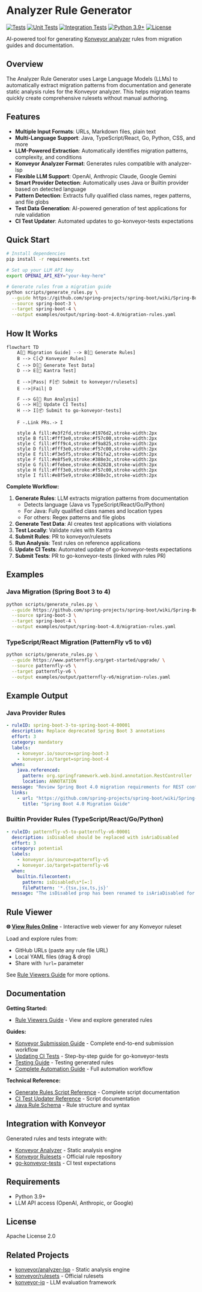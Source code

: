 # Analyzer Rule Generator

[![Tests](https://github.com/tsanders-rh/analyzer-rule-generator/workflows/Tests/badge.svg)](https://github.com/tsanders-rh/analyzer-rule-generator/actions)
[![Unit Tests](https://codecov.io/gh/tsanders-rh/analyzer-rule-generator/component/unit_tests/branch/main/graph/badge.svg)](https://codecov.io/gh/tsanders-rh/analyzer-rule-generator/component/unit_tests)
[![Integration Tests](https://codecov.io/gh/tsanders-rh/analyzer-rule-generator/component/integration_tests/branch/main/graph/badge.svg)](https://codecov.io/gh/tsanders-rh/analyzer-rule-generator/component/integration_tests)
[![Python 3.9+](https://img.shields.io/badge/python-3.9+-blue.svg)](https://www.python.org/downloads/)
[![License](https://img.shields.io/github/license/tsanders-rh/analyzer-rule-generator)](LICENSE)

AI-powered tool for generating [Konveyor analyzer](https://github.com/konveyor/analyzer-lsp) rules from migration guides and documentation.

## Overview

The Analyzer Rule Generator uses Large Language Models (LLMs) to automatically extract migration patterns from documentation and generate static analysis rules for the Konveyor analyzer. This helps migration teams quickly create comprehensive rulesets without manual authoring.

## Features

- **Multiple Input Formats**: URLs, Markdown files, plain text
- **Multi-Language Support**: Java, TypeScript/React, Go, Python, CSS, and more
- **LLM-Powered Extraction**: Automatically identifies migration patterns, complexity, and conditions
- **Konveyor Analyzer Format**: Generates rules compatible with analyzer-lsp
- **Flexible LLM Support**: OpenAI, Anthropic Claude, Google Gemini
- **Smart Provider Detection**: Automatically uses Java or Builtin provider based on detected language
- **Pattern Detection**: Extracts fully qualified class names, regex patterns, and file globs
- **Test Data Generation**: AI-powered generation of test applications for rule validation
- **CI Test Updater**: Automated updates to go-konveyor-tests expectations

## Quick Start

```bash
# Install dependencies
pip install -r requirements.txt

# Set up your LLM API key
export OPENAI_API_KEY="your-key-here"

# Generate rules from a migration guide
python scripts/generate_rules.py \
  --guide https://github.com/spring-projects/spring-boot/wiki/Spring-Boot-4.0-Migration-Guide \
  --source spring-boot-3 \
  --target spring-boot-4 \
  --output examples/output/spring-boot-4.0/migration-rules.yaml
```

## How It Works

```mermaid
flowchart TD
    A[📄 Migration Guide] --> B[🤖 Generate Rules]
    B --> C[📋 Konveyor Rules]
    C --> D[🤖 Generate Test Data]
    D --> E[🧪 Kantra Test]

    E -->|Pass| F[📦 Submit to konveyor/rulesets]
    E -->|Fail| D

    F --> G[🔬 Run Analysis]
    G --> H[🔄 Update CI Tests]
    H --> I[📦 Submit to go-konveyor-tests]

    F -.Link PRs.-> I

    style A fill:#e3f2fd,stroke:#1976d2,stroke-width:2px
    style B fill:#fff3e0,stroke:#f57c00,stroke-width:2px
    style C fill:#fff9c4,stroke:#f9a825,stroke-width:2px
    style D fill:#fff3e0,stroke:#f57c00,stroke-width:2px
    style E fill:#f3e5f5,stroke:#7b1fa2,stroke-width:2px
    style F fill:#e8f5e9,stroke:#388e3c,stroke-width:2px
    style G fill:#ffebee,stroke:#c62828,stroke-width:2px
    style H fill:#fff3e0,stroke:#f57c00,stroke-width:2px
    style I fill:#e8f5e9,stroke:#388e3c,stroke-width:2px
```

**Complete Workflow:**

1. **Generate Rules**: LLM extracts migration patterns from documentation
   - Detects language (Java vs TypeScript/React/Go/Python)
   - For Java: Fully qualified class names and location types
   - For others: Regex patterns and file globs
2. **Generate Test Data**: AI creates test applications with violations
3. **Test Locally**: Validate rules with Kantra
4. **Submit Rules**: PR to konveyor/rulesets
5. **Run Analysis**: Test rules on reference applications
6. **Update CI Tests**: Automated update of go-konveyor-tests expectations
7. **Submit Tests**: PR to go-konveyor-tests (linked with rules PR)

## Examples

### Java Migration (Spring Boot 3 to 4)

```bash
python scripts/generate_rules.py \
  --guide https://github.com/spring-projects/spring-boot/wiki/Spring-Boot-4.0-Migration-Guide \
  --source spring-boot-3 \
  --target spring-boot-4 \
  --output examples/output/spring-boot-4.0/migration-rules.yaml
```

### TypeScript/React Migration (PatternFly v5 to v6)

```bash
python scripts/generate_rules.py \
  --guide https://www.patternfly.org/get-started/upgrade/ \
  --source patternfly-v5 \
  --target patternfly-v6 \
  --output examples/output/patternfly-v6/migration-rules.yaml
```

## Example Output

### Java Provider Rules

```yaml
- ruleID: spring-boot-3-to-spring-boot-4-00001
  description: Replace deprecated Spring Boot 3 annotations
  effort: 3
  category: mandatory
  labels:
    - konveyor.io/source=spring-boot-3
    - konveyor.io/target=spring-boot-4
  when:
    java.referenced:
      pattern: org.springframework.web.bind.annotation.RestController
      location: ANNOTATION
  message: "Review Spring Boot 4.0 migration requirements for REST controllers"
  links:
    - url: "https://github.com/spring-projects/spring-boot/wiki/Spring-Boot-4.0-Migration-Guide"
      title: "Spring Boot 4.0 Migration Guide"
```

### Builtin Provider Rules (TypeScript/React/Go/Python)

```yaml
- ruleID: patternfly-v5-to-patternfly-v6-00001
  description: isDisabled should be replaced with isAriaDisabled
  effort: 3
  category: potential
  labels:
    - konveyor.io/source=patternfly-v5
    - konveyor.io/target=patternfly-v6
  when:
    builtin.filecontent:
      pattern: isDisabled\s*[=:]
      filePattern: '*.{tsx,jsx,ts,js}'
  message: "The isDisabled prop has been renamed to isAriaDisabled for better accessibility"
```

## Rule Viewer

**🌐 [View Rules Online](https://tsanders-rh.github.io/analyzer-rule-generator/rule-viewer.html)** - Interactive web viewer for any Konveyor ruleset

Load and explore rules from:
- GitHub URLs (paste any rule file URL)
- Local YAML files (drag & drop)
- Share with `?url=` parameter

See [Rule Viewers Guide](docs/reference/rule-viewers.md) for more options.

## Documentation

**Getting Started:**
- [Rule Viewers Guide](docs/reference/rule-viewers.md) - View and explore generated rules

**Guides:**
- [Konveyor Submission Guide](docs/guides/konveyor-submission-guide.md) - Complete end-to-end submission workflow
- [Updating CI Tests](docs/guides/updating-ci-tests.md) - Step-by-step guide for go-konveyor-tests
- [Testing Guide](docs/guides/testing.md) - Testing generated rules
- [Complete Automation Guide](docs/guides/complete-automation.md) - Full automation workflow

**Technical Reference:**
- [Generate Rules Script Reference](docs/reference/generate-rules.md) - Complete script documentation
- [CI Test Updater Reference](docs/reference/ci-test-updater.md) - Script documentation
- [Java Rule Schema](docs/reference/java-rule-schema.md) - Rule structure and syntax

## Integration with Konveyor

Generated rules and tests integrate with:
- [Konveyor Analyzer](https://github.com/konveyor/analyzer-lsp) - Static analysis engine
- [Konveyor Rulesets](https://github.com/konveyor/rulesets) - Official rule repository
- [go-konveyor-tests](https://github.com/konveyor/go-konveyor-tests) - CI test expectations

## Requirements

- Python 3.9+
- LLM API access (OpenAI, Anthropic, or Google)

## License

Apache License 2.0

## Related Projects

- [konveyor/analyzer-lsp](https://github.com/konveyor/analyzer-lsp) - Static analysis engine
- [konveyor/rulesets](https://github.com/konveyor/rulesets) - Official rulesets
- [konveyor-iq](https://github.com/tsanders-rh/konveyor-iq) - LLM evaluation framework
